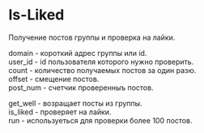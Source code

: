 # Is-Liked

Получение постов группы и проверка на лайки.

domain - короткий адрес группы или id.<br>
user_id - id пользователя которого нужно проверить.<br>
count - количество получаемых постов за один разю.<br>
offset - смещение постов.<br>
post_num - счетчик проверенныъ постов.<br>

get_well - возращает посты из группы.<br>
is_liked - проверяет на лайки.<br>
run - используеться для проверки более 100 постов.<br>
